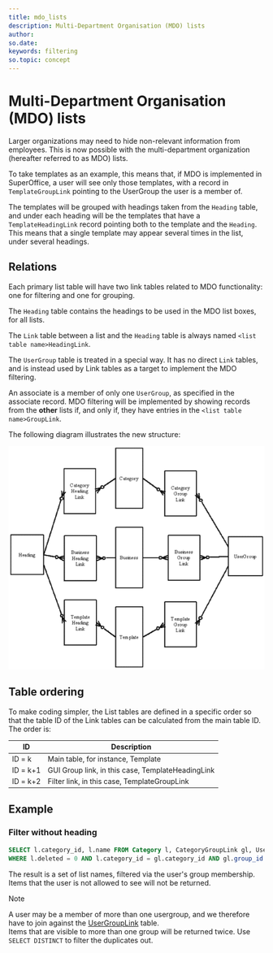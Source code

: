 ```yaml
---
title: mdo_lists
description: Multi-Department Organisation (MDO) lists
author:
so.date:
keywords: filtering
so.topic: concept
---
```


# Multi-Department Organisation (MDO) lists

Larger organizations may need to hide non-relevant information from employees. This is now possible with the multi-department organization (hereafter referred to as MDO) lists.

To take templates as an example, this means that, if MDO is implemented in SuperOffice, a user will see only those templates, with a record in `TemplateGroupLink` pointing to the UserGroup the user is a member of.

The templates will be grouped with headings taken from the `Heading` table, and under each heading will be the templates that have a `TemplateHeadingLink` record pointing both to the template and the `Heading`. This means that a single template may appear several times in the list, under several headings.

## Relations

Each primary list table will have two link tables related to MDO functionality: one for filtering and one for grouping.

The `Heading` table contains the headings to be used in the MDO list boxes, for all lists.

The `Link` table between a list and the `Heading` table is always named `<list table name>HeadingLink`.

The `UserGroup` table is treated in a special way. It has no direct `Link` tables, and is instead used by Link tables as a target to implement the MDO filtering.

An associate is a member of only one `UserGroup`, as specified in the associate record. MDO filtering will be implemented by showing records from the **other** lists if, and only if, they have entries in the `<list table name>GroupLink`.

The following diagram illustrates the new structure:

![x][img1]

## Table ordering

To make coding simpler, the List tables are defined in a specific order so that the table ID of the Link tables can be calculated from the main table ID. The order is:

| ID | Description |
|---|---|
| ID = k   |Main table, for instance, Template |
| ID = k+1 |GUI Group link, in this case, TemplateHeadingLink |
| ID = k+2 |Filter link, in this case, TemplateGroupLink |

## Example

### Filter without heading

```SQL
SELECT l.category_id, l.name FROM Category l, CategoryGroupLink gl, UserGroupLink ugl
WHERE l.deleted = 0 AND l.category_id = gl.category_id AND gl.group_id = ugl.usergroup_id AND ugl.assoc_id = <my assoc_id>;
```

The result is a set of list names, filtered via the user's group membership. Items that the user is not allowed to see will not be returned.

> [!NOTE]
> A user may be a member of more than one usergroup, and we therefore have to join against the [UserGroupLink][1] table.<br>Items that are visible to more than one group will be returned twice. Use `SELECT DISTINCT` to filter the duplicates out.

<!-- Referenced links -->
[1]: ../tables/usergrouplink.md

<!-- Referenced images -->
[img1]: media/mdo-grouplinks.gif
